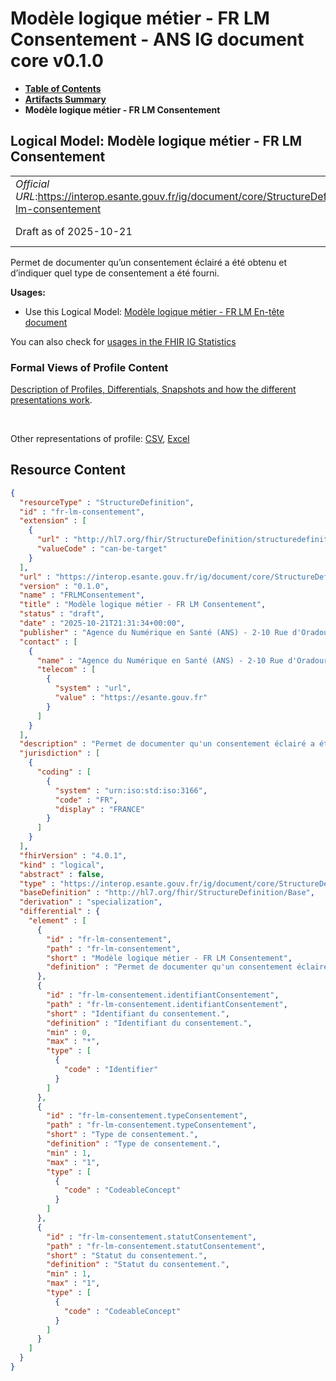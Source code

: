 # Modèle logique métier - FR LM Consentement - ANS IG document core v0.1.0

* [**Table of Contents**](toc.md)
* [**Artifacts Summary**](artifacts.md)
* **Modèle logique métier - FR LM Consentement**

## Logical Model: Modèle logique métier - FR LM Consentement 

| | |
| :--- | :--- |
| *Official URL*:https://interop.esante.gouv.fr/ig/document/core/StructureDefinition/fr-lm-consentement | *Version*:0.1.0 |
| Draft as of 2025-10-21 | *Computable Name*:FRLMConsentement |

 
Permet de documenter qu’un consentement éclairé a été obtenu et d’indiquer quel type de consentement a été fourni. 

**Usages:**

* Use this Logical Model: [Modèle logique métier - FR LM En-tête document](StructureDefinition-fr-lm-entete-document.md)

You can also check for [usages in the FHIR IG Statistics](https://packages2.fhir.org/xig/ans.document.fr.core|current/StructureDefinition/fr-lm-consentement)

### Formal Views of Profile Content

 [Description of Profiles, Differentials, Snapshots and how the different presentations work](http://build.fhir.org/ig/FHIR/ig-guidance/readingIgs.html#structure-definitions). 

 

Other representations of profile: [CSV](StructureDefinition-fr-lm-consentement.csv), [Excel](StructureDefinition-fr-lm-consentement.xlsx) 



## Resource Content

```json
{
  "resourceType" : "StructureDefinition",
  "id" : "fr-lm-consentement",
  "extension" : [
    {
      "url" : "http://hl7.org/fhir/StructureDefinition/structuredefinition-type-characteristics",
      "valueCode" : "can-be-target"
    }
  ],
  "url" : "https://interop.esante.gouv.fr/ig/document/core/StructureDefinition/fr-lm-consentement",
  "version" : "0.1.0",
  "name" : "FRLMConsentement",
  "title" : "Modèle logique métier - FR LM Consentement",
  "status" : "draft",
  "date" : "2025-10-21T21:31:34+00:00",
  "publisher" : "Agence du Numérique en Santé (ANS) - 2-10 Rue d'Oradour-sur-Glane, 75015 Paris",
  "contact" : [
    {
      "name" : "Agence du Numérique en Santé (ANS) - 2-10 Rue d'Oradour-sur-Glane, 75015 Paris",
      "telecom" : [
        {
          "system" : "url",
          "value" : "https://esante.gouv.fr"
        }
      ]
    }
  ],
  "description" : "Permet de documenter qu'un consentement éclairé a été obtenu et d'indiquer quel type de consentement a été fourni.",
  "jurisdiction" : [
    {
      "coding" : [
        {
          "system" : "urn:iso:std:iso:3166",
          "code" : "FR",
          "display" : "FRANCE"
        }
      ]
    }
  ],
  "fhirVersion" : "4.0.1",
  "kind" : "logical",
  "abstract" : false,
  "type" : "https://interop.esante.gouv.fr/ig/document/core/StructureDefinition/fr-lm-consentement",
  "baseDefinition" : "http://hl7.org/fhir/StructureDefinition/Base",
  "derivation" : "specialization",
  "differential" : {
    "element" : [
      {
        "id" : "fr-lm-consentement",
        "path" : "fr-lm-consentement",
        "short" : "Modèle logique métier - FR LM Consentement",
        "definition" : "Permet de documenter qu'un consentement éclairé a été obtenu et d'indiquer quel type de consentement a été fourni."
      },
      {
        "id" : "fr-lm-consentement.identifiantConsentement",
        "path" : "fr-lm-consentement.identifiantConsentement",
        "short" : "Identifiant du consentement.",
        "definition" : "Identifiant du consentement.",
        "min" : 0,
        "max" : "*",
        "type" : [
          {
            "code" : "Identifier"
          }
        ]
      },
      {
        "id" : "fr-lm-consentement.typeConsentement",
        "path" : "fr-lm-consentement.typeConsentement",
        "short" : "Type de consentement.",
        "definition" : "Type de consentement.",
        "min" : 1,
        "max" : "1",
        "type" : [
          {
            "code" : "CodeableConcept"
          }
        ]
      },
      {
        "id" : "fr-lm-consentement.statutConsentement",
        "path" : "fr-lm-consentement.statutConsentement",
        "short" : "Statut du consentement.",
        "definition" : "Statut du consentement.",
        "min" : 1,
        "max" : "1",
        "type" : [
          {
            "code" : "CodeableConcept"
          }
        ]
      }
    ]
  }
}

```
